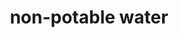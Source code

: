 ---
layout: smileys&emotion
title: non-potable water
emoji: non_potable_water
permalink: 🚱.html
image: assets/img/3moji/non_potable_water.png
---